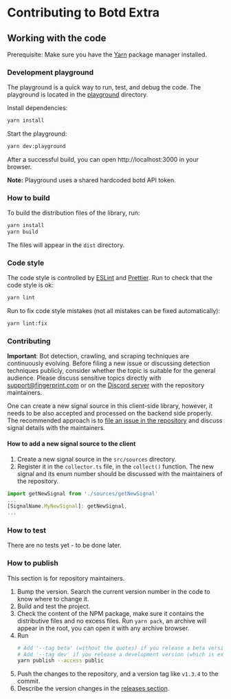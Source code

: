 # Contributing to Botd Extra

## Working with the code

Prerequisite: Make sure you have the [Yarn](https://yarnpkg.com) package manager installed.

### Development playground

The playground is a quick way to run, test, and debug the code. The playground is located in the [playground](playground) directory.

Install dependencies:

```bash
yarn install
```

Start the playground:

```bash
yarn dev:playground
```

After a successful build, you can open http://localhost:3000 in your browser.

**Note:** Playground uses a shared hardcoded botd API token.

### How to build

To build the distribution files of the library, run:

```bash
yarn install
yarn build
```

The files will appear in the `dist` directory.

### Code style

The code style is controlled by [ESLint](https://eslint.org) and [Prettier](https://prettier.io).
Run to check that the code style is ok:

```bash
yarn lint
```

Run to fix code style mistakes (not all mistakes can be fixed automatically):

```bash
yarn lint:fix
```

### Contributing

**Important**: Bot detection, crawling, and scraping techniques are continuously evolving. Before filing a new issue or discussing detection techniques publicly, consider whether the topic is suitable for the general audience. Please discuss sensitive topics directly with [support@fingerprint.com](mailto:support@fingerprint.com) or on the [Discord server](https://discord.gg/39EpE2neBg) with the repository maintainers.

One can create a new signal source in this client-side library, however, it needs to be also accepted and processed on the backend side properly. The recommended approach is to [file an issue in the repository](https://github.com/fingerprintjs/botd/issues) and discuss signal details with the maintainers.

#### How to add a new signal source to the client

1. Create a new signal source in the `src/sources` directory.
2. Register it in the `collector.ts` file, in the `collect()` function. The new signal and its enum number should be discussed with the maintainers of the repository.

```ts
import getNewSignal from './sources/getNewSignal'
...
[SignalName.MyNewSignal]: getNewSignal,
...
```

### How to test

There are no tests yet - to be done later.

### How to publish

This section is for repository maintainers.

1. Bump the version. Search the current version number in the code to know where to change it.
2. Build and test the project.
3. Check the content of the NPM package, make sure it contains the distributive files and no excess files.
   Run `yarn pack`, an archive will appear in the root, you can open it with any archive browser.
4. Run
    ```bash
    # Add '--tag beta' (without the quotes) if you release a beta version
    # Add '--tag dev' if you release a development version (which is expected to get new features)
    yarn publish --access public
    ```
5. Push the changes to the repository, and a version tag like `v1.3.4` to the commit.
6. Describe the version changes in the [releases section](https://github.com/fingerprintjs/botd/releases).

